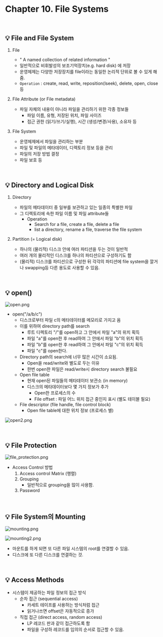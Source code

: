 # Chapter 10. File Systems

<br>

## 💡 File and File System
1. File
    - " A named collection of related information "
    - 일반적으로 비휘발성의 보조기억장치(e.g. hard disk) 에 저장
    - 운영체제는 다양한 저장장치를 file이라는 동일한 논리적 단위로 볼 수 있게 해줌.
    - `Operation` : create, read, write, reposition(lseek), delete, open, close 등
    
2. File Attribute (or File metadata)
    - 파일 자체의 내용이 아니라 파일을 관리하기 위한 각종 정보들
        - 파일 이름, 유형, 저장된 위치, 파일 사이즈
        - 접근 권한 (읽기/쓰기/실행), 시간 (생성/변경/사용), 소유자 등
    
3. File System
    - 운영체제에서 파일을 관리하는 부분
    - 파일 및 파일의 메타데이터, 디렉토리 정보 등을 관리
    - 파일의 저장 방법 결정
    - 파일 보호 등
    
<br>

## 💡 Directory and Logical Disk
1. Directory
    - 파일의 메타데이터 중 일부를 보관하고 있는 일종의 특별한 파일
    - 그 디렉토리에 속한 파일 이름 및 파일 attribute들
        - Operation
            - Search for a file, create a file, delete a file
            - list a directory, rename a file, traverse the file system
        
2. Partition (= Logical disk)
    - 하나의 (물리적) 디스크 안에 여러 파티션을 두는 것이 일반적
    - 여러 개의 물리적인 디스크를 하나의 파티션으로 구성하기도 함
    - (물리적) 디스크를 파티션으로 구성한 뒤 각각의 파티션에 file system을 깔거나 swapping등 다른 용도로 사용할 수 있음.

<br>

## 💡 open()

![open.png](img/open.png)

- open("/a/b/c")
    - 디스크로부터 파일 c의 메타데이터를 메모리로 가지고 옴
    - 이를 위하여 directory path를 search
        - 루트 디렉토리 "/"를 open하고 그 안에서 파일 "a"의 위치 획득
        - 파일 "a"를 open한 후 read하여 그 안에서 파일 "b"의 위치 획득
        - 파일 "b"를 open한 후 read하여 그 안에서 파일 "c"의 위치 획득
        - 파일 "c"를 open한다.
    - Directory path의 search에 너무 많은 시간이 소요됨.
        - Open을 read/write와 별도로 두는 이유
        - 한번 open한 파일은 read/write시 directory search 불필요
    - Open file table
        - 현재 open된 파일들의 메타데이터 보관소 (in memory)
        - 디스크의 메타데이터보다 몇 가지 정보가 추가
            - Open한 프로세스의 수
            - File offset : 파일 어느 위치 접근 중인지 표시 (별도 테이블 필요)
    - File descriptor (file handle, file control block)
        - Open file table에 대한 위치 정보 (프로세스 별)
  
![open2.png](img/open2.png)

<br>

## 💡 File Protection

![file_protection.png](img/file_protection.png)

- Access Control 방법
    1. Access control Matrix (행렬)
    2. Grouping
       - 일반적으로 grouping을 많이 사용함.
    3. Password

<br>

## 💡 File System의 Mounting

![mounting.png](img/mounting.png)

![mounting2.png](img/mounting2.png)

- 마운트를 하게 되면 또 다른 파일 시스템의 root를 연결할 수 있음.
- 디스크에 또 다른 디스크를 연결하는 것.

<br>

## 💡 Access Methods
- 시스템이 제공하는 파일 정보의 접근 방식
    - 순차 접근 (sequential access)
        - 카세트 테이프를 사용하는 방식처럼 접근
        - 읽거나쓰면 offset은 자동적으로 증가
    - 직접 접근 (direct access, random access)
        - LP 레코드 판과 같이 접근하도록 함
        - 파일을 구성하 레코드를 임의의 순서로 접근할 수 있음.
